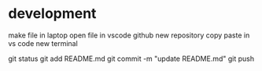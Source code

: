 # development
make file in laptop
open file in vscode 
github new repository
copy paste in vs code new terminal 

git status 
git add README.md
git commit -m "update README.md"
git push 